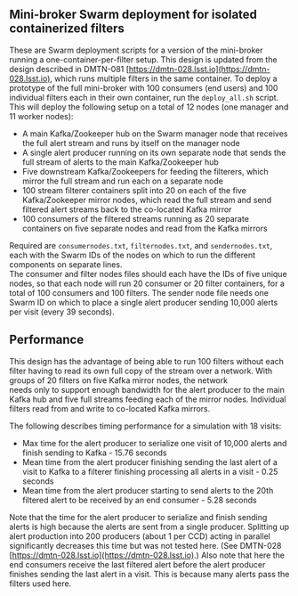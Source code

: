 Mini-broker Swarm deployment for isolated containerized filters
--------------------------------------------------------------

These are Swarm deployment scripts for a version of the
mini-broker running a one-container-per-filter setup.
This design is updated from the design described in DMTN-081
[https://dmtn-028.lsst.io](https://dmtn-028.lsst.io), which
runs multiple filters in the same container.
To deploy a prototype of the full mini-broker with 100 consumers
(end users) and 100 individual filters each in their own container,
run the `deploy_all.sh` script.
This will deploy the following setup on a total of 12 nodes (one manager and
11 worker nodes):

* A main Kafka/Zookeeper hub on the Swarm manager node that receives the full alert stream and runs by itself on the manager node
* A single alert producer running on its own separate node that sends the full stream of alerts to the main Kafka/Zookeeper hub
* Five downstream Kafka/Zookeepers for feeding the filterers, which mirror the full stream and run each on a separate node
* 100 stream filterer containers split into 20 on each of the five Kafka/Zookeeper mirror nodes, which read the full stream and send filtered alert streams back to the co-located Kafka mirror
* 100 consumers of the filtered streams running as 20 separate containers on five separate nodes and read from the Kafka mirrors

Required are `consumernodes.txt`, `filternodes.txt`, and `sendernodes.txt`,
each with the Swarm IDs of the nodes on which to run the different components
on separate lines.  
The consumer and filter nodes files should each have the IDs of five unique nodes,
so that each node will run 20 consumer or 20 filter containers, for a total
of 100 consumers and 100 filters.
The sender node file needs one Swarm ID on which to place a single
alert producer sending 10,000 alerts per visit (every 39 seconds).

Performance
-----------

This design has the advantage of being able to run 100 filters without
each filter having to read its own full copy of the stream over a network.
With groups of 20 filters on five Kafka mirror nodes, the network  
needs only to support enough bandwidth for the alert producer to the
main Kafka hub and five full streams feeding each of the mirror nodes.
Individual filters read from and write to co-located Kafka mirrors.

The following describes timing performance for a simulation with 18 visits:

* Max time for the alert producer to serialize one visit of 10,000 alerts and finish sending to Kafka - 15.76 seconds
* Mean time from the alert producer finishing sending the last alert of a visit to Kafka to a filterer finishing processing all alerts in a visit - 0.25 seconds
* Mean time from the alert producer starting to send alerts to the 20th filtered alert to be received by an end consumer - 5.28 seconds

Note that the time for the alert producer to serialize and finish sending alerts
is high because the alerts are sent from a single producer.
Splitting up alert production into 200 producers (about 1 per CCD) acting in
parallel significantly decreases this time but was not tested here.
(See DMTN-028 [https://dmtn-028.lsst.io](https://dmtn-028.lsst.io).)
Also note that here the end consumers receive the last filtered alert before
the alert producer finishes sending the last alert in a visit.
This is because many alerts pass the filters used here.
